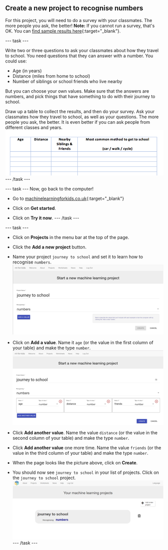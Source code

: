 ## Create a new project to recognise numbers

For this project, you will need to do a survey with your classmates. The more people you ask, the better! **Note:** If you cannot run a survey, that's OK. You can [find sample results here](https://github.com/raspberrypilearning/journey-to-school/en/resources){:target="_blank"}.

\--- task \---

Write two or three questions to ask your classmates about how they travel to school. You need questions that they can answer with a number. You could use:
+ Age (in years)
+ Distance (miles from home to school)
+ Number of siblings or school friends who live nearby

But you can choose your own values. Make sure that the answers are numbers, and pick things that have something to do with their journey to school.

Draw up a table to collect the results, and then do your survey. Ask your classmates how they travel to school, as well as your questions. The more people you ask, the better. It is even better if you can ask people from different classes and years. ![An example of a survey sheet](images/survey-sheet.png) \--- /task \---

\--- task \--- Now, go back to the computer!

+ Go to [machinelearningforkids.co.uk](https://machinelearningforkids.co.uk/){:target="_blank"}

+ Click on **Get started**.

+ Click on **Try it now**. \--- /task \---

\--- task \---
+ Click on **Projects** in the menu bar at the top of the page.

+ Click the **Add a new project** button.

+ Name your project `journey to school` and set it to learn how to recognise `numbers`. ![Create a project page](images/create.png)

+ Click on **Add a value**. Name it `age` (or the value in the first column of your table) and make the type `number`. ![Adding values](images/add-value.png)

+ Click **Add another value**. Name the value `distance` (or the value in the second column of your table) and make the type `number`.

+ Click **Add another value** one more time. Name the value `friends` (or the value in the third column of your table) and make the type `number`.

+ When the page looks like the picture above, click on **Create**.

+ You should now see `journey to school` in your list of projects. Click on the `journey to school` project. ![List of projects containing one entry: journey to school](images/list-of-projects.png) \--- /task \---
